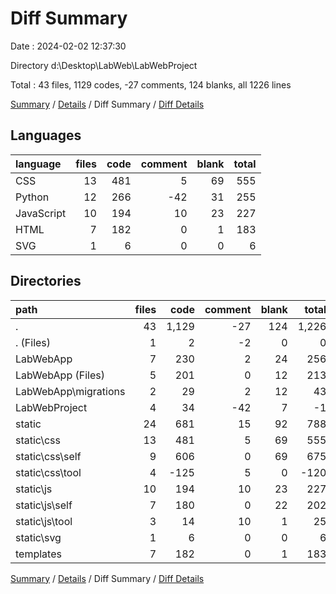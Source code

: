 # Diff Summary

Date : 2024-02-02 12:37:30

Directory d:\\Desktop\\LabWeb\\LabWebProject

Total : 43 files,  1129 codes, -27 comments, 124 blanks, all 1226 lines

[Summary](results.md) / [Details](details.md) / Diff Summary / [Diff Details](diff-details.md)

## Languages
| language | files | code | comment | blank | total |
| :--- | ---: | ---: | ---: | ---: | ---: |
| CSS | 13 | 481 | 5 | 69 | 555 |
| Python | 12 | 266 | -42 | 31 | 255 |
| JavaScript | 10 | 194 | 10 | 23 | 227 |
| HTML | 7 | 182 | 0 | 1 | 183 |
| SVG | 1 | 6 | 0 | 0 | 6 |

## Directories
| path | files | code | comment | blank | total |
| :--- | ---: | ---: | ---: | ---: | ---: |
| . | 43 | 1,129 | -27 | 124 | 1,226 |
| . (Files) | 1 | 2 | -2 | 0 | 0 |
| LabWebApp | 7 | 230 | 2 | 24 | 256 |
| LabWebApp (Files) | 5 | 201 | 0 | 12 | 213 |
| LabWebApp\\migrations | 2 | 29 | 2 | 12 | 43 |
| LabWebProject | 4 | 34 | -42 | 7 | -1 |
| static | 24 | 681 | 15 | 92 | 788 |
| static\\css | 13 | 481 | 5 | 69 | 555 |
| static\\css\\self | 9 | 606 | 0 | 69 | 675 |
| static\\css\\tool | 4 | -125 | 5 | 0 | -120 |
| static\\js | 10 | 194 | 10 | 23 | 227 |
| static\\js\\self | 7 | 180 | 0 | 22 | 202 |
| static\\js\\tool | 3 | 14 | 10 | 1 | 25 |
| static\\svg | 1 | 6 | 0 | 0 | 6 |
| templates | 7 | 182 | 0 | 1 | 183 |

[Summary](results.md) / [Details](details.md) / Diff Summary / [Diff Details](diff-details.md)